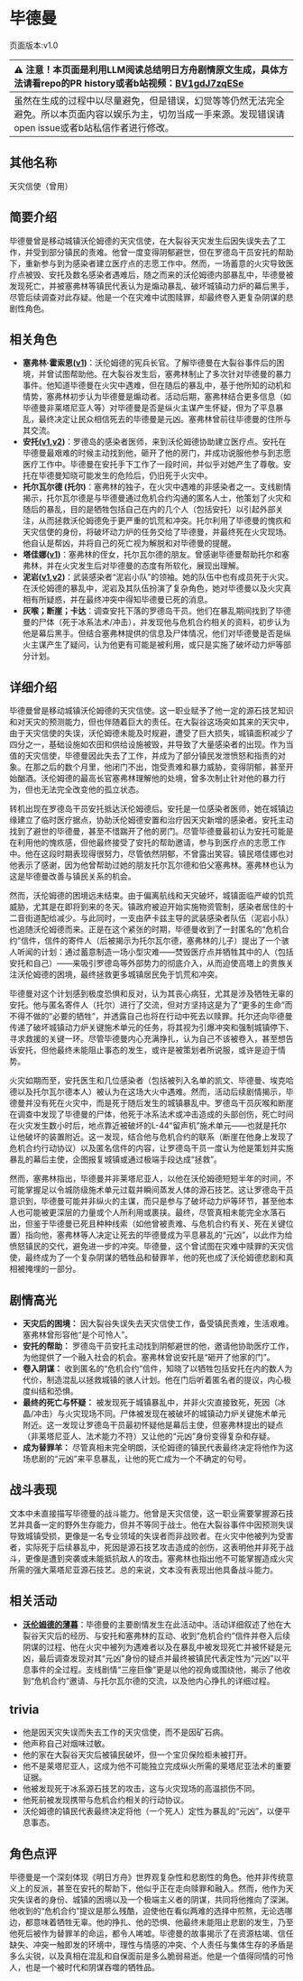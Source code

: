 # 毕德曼
页面版本:v1.0
 

| :warning: 注意！本页面是利用LLM阅读总结明日方舟剧情原文生成，具体方法请看repo的PR history或者b站视频：[BV1gdJ7zqESe](https://www.bilibili.com/video/BV1gdJ7zqESe/)         |
|:----------------------------|
| 虽然在生成的过程中以尽量避免，但是错误，幻觉等等仍然无法完全避免。所以本页面内容以娱乐为主，切勿当成一手来源。发现错误请open issue或者b站私信作者进行修改。|



## 其他名称
天灾信使（曾用）
## 简要介绍
毕德曼曾是移动城镇沃伦姆德的天灾信使，在大裂谷天灾发生后因失误失去了工作，并受到部分镇民的责难。他曾一度变得阴郁避世，但在罗德岛干员安托的帮助下，重新参与到为感染者建立医疗点的志愿工作中。然而，一场蓄意的火灾导致医疗点被毁、安托及数名感染者遇难后，随之而来的沃伦姆德内部暴乱中，毕德曼被发现死亡，并被塞弗林等镇民代表认为是煽动暴乱、破坏城镇动力炉的幕后黑手，尽管后续调查对此存疑。他是一个在灾难中试图赎罪，却最终卷入更复杂阴谋的悲剧性角色。
## 相关角色
-   **塞弗林·霍索恩([v1](extended_char_431263.md))**：沃伦姆德的宪兵长官。了解毕德曼在大裂谷事件后的困境，并曾试图帮助他。在大裂谷发生后，塞弗林制止了多次针对毕德曼的暴力事件。他知道毕德曼在火灾中遇难，但在随后的暴乱中，基于他所知的动机和情势，塞弗林初步认为毕德曼是煽动者。活动后期，塞弗林结合更多信息（如毕德曼非莱塔尼亚人等）对毕德曼是否是纵火主谋产生怀疑，但为了平息暴乱，最终决定让民众相信死去的毕德曼是元凶。塞弗林曾前往毕德曼的住所与其交流。
-   **安托([v1](extended_char_an_tuo.md),[v2](../char_v3/extended_char_an_tuo.md))**：罗德岛的感染者医师，来到沃伦姆德协助建立医疗点。安托在毕德曼最艰难的时候主动找到他，砸开了他的房门，并成功说服他参与到志愿医疗工作中。毕德曼在安托手下工作了一段时间，并似乎对她产生了尊敬。安托在毕德曼知晓可能发生的危险后，仍旧死于火灾中。
-   **托尔瓦尔德 (托尔)**：塞弗林的独子，在火灾中遇难的非感染者之一。支线剧情揭示，托尔瓦尔德是与毕德曼通过危机合约沟通的匿名人士，他策划了火灾和随后的暴乱，目的是牺牲包括自己在内的几个人（包括安托）以引起外部关注，从而拯救沃伦姆德免于更严重的饥荒和冲突。托尔利用了毕德曼的愧疚和天灾信使的身份，将破坏动力炉的任务交给了毕德曼，并最终死在火灾现场。他自认是帮凶，并将自己的死亡视为解脱和对毕德曼的提醒。
-   **塔佳娜([v1](extended_char_ta_jia_na.md))**：塞弗林的侄女，托尔瓦尔德的朋友。曾感谢毕德曼帮助托尔和塞弗林，并在火灾发生后对毕德曼的态度有所软化，展现出理解。
-   **泥岩([v1](char_311_mudrok.md),[v2](../char_v3/char_311_mudrok.md))**：武装感染者“泥岩小队”的领袖。她的队伍中也有成员死于火灾。在沃伦姆德的暴乱中，泥岩及其队伍扮演了复杂角色，她对毕德曼以及火灾真相有所疑惑，并在最终冲突中得知毕德曼已死的消息。
-   **灰喉；断崖；卡达**：调查安托下落的罗德岛干员。他们在暴乱期间找到了毕德曼的尸体（死于冰系法术/冲击），并发现他与危机合约相关的资料，初步认为他是幕后黑手。但结合塞弗林提供的信息及尸体情况，他们对毕德曼是否是纵火主谋产生了疑问，认为他更有可能是被利用，或只是实施了破坏动力炉等部分计划。
## 详细介绍
毕德曼曾是移动城镇沃伦姆德的天灾信使。这一职业赋予了他一定的源石技艺知识和对天灾的预测能力，但也伴随着巨大的责任。在大裂谷这场突如其来的天灾中，由于天灾信使的失误，沃伦姆德未能及时规避，遭受了巨大损失，城镇面积减少了四分之一，基础设施如农田和供给设施被毁，并导致了大量感染者的出现。作为当值的天灾信使，毕德曼因此失去了工作，并成为了部分镇民发泄愤怒和指责的对象。在那之后的数个月里，他闭门不出，饱受责难和暴力威胁，变得阴郁，甚至开始酗酒。沃伦姆德的最高长官塞弗林理解他的处境，曾多次制止针对他的暴力行为，但也无法完全改变他的孤立状态。

转机出现在罗德岛干员安托抵达沃伦姆德后。安托是一位感染者医师，她在城镇边缘建立了临时医疗据点，协助沃伦姆德安置和治疗因天灾新增的感染者。安托主动找到了避世的毕德曼，甚至不惜踹开了他的房门。尽管毕德曼最初认为安托可能是在利用他的愧疚感，但他最终接受了安托的帮助邀请，参与到医疗点的志愿工作中。他在这段时期表现得很努力，尽管依然阴郁，不曾露出笑容。镇民塔佳娜也对他表示了感谢，因为他曾帮助过她的朋友托尔瓦尔德和伯父塞弗林。塞弗林也认为这是毕德曼改善与镇民关系的机会。

然而，沃伦姆德的困境远未结束。由于偏离航线和天灾破坏，城镇面临严峻的饥荒威胁，尤其是在即将到来的冬天。镇政府被迫开始实施物资管制，感染者居住的十二音街道配给减少。与此同时，一支由萨卡兹主导的武装感染者队伍（泥岩小队）也追随沃伦姆德而来。正是在这个紧张的时期，毕德曼收到了一封匿名的“危机合约”信件，信件的寄件人（后被揭示为托尔瓦尔德，塞弗林的儿子）提出了一个骇人听闻的计划：通过蓄意制造一场小型灾难——焚毁医疗点并牺牲其中的人（包括安托和自己）——来吸引罗德岛等外部势力的彻底介入，从而迫使高塔上的贵族关注沃伦姆德的困境，最终拯救更多城镇居民免于饥荒和冲突。

毕德曼对这个计划感到极度恐惧和反对，认为其丧心病狂，尤其是涉及牺牲无辜的安托。他与匿名寄件人（托尔）进行了交流，但对方坚持这是为了“更多的生命”而不得不做的“必要的牺牲”，并透露自己也将在行动中死去以赎罪。托尔还向毕德曼传递了破坏城镇动力炉关键施术单元的任务，将其视为引爆冲突和强制城镇停下、寻求救援的关键一环。尽管毕德曼内心充满挣扎，认为自己不该被卷入，甚至想告诉安托，但他最终未能阻止事态的发生，或许是被策划者所说服，或许是迫于情势。

火灾如期而至，安托医生和几位感染者（包括被列入名单的凯文、毕德曼、埃克哈德以及托尔瓦尔德本人）被认为在这场大火中遇难。然而，活动后续剧情揭示，毕德曼并没有死在火灾中，而是死于随后发生的城镇暴乱中。罗德岛干员灰喉和断崖在调查中发现了毕德曼的尸体，他死于冰系法术或冲击造成的头部创伤，死亡时间在火灾发生数小时后，地点靠近被破坏的L-44“留声机”施术单元——也就是托尔让他破坏的装置附近。这一发现，结合他与危机合约的联系（断崖在他身上发现了危机合约行动协议）以及匿名信件的内容，让罗德岛干员一度认为他是策划并实施暴乱的幕后主使，企图报复城镇或通过极端手段达成“拯救”。

然而，塞弗林指出，毕德曼并非莱塔尼亚人，以他在沃伦姆德短短半年的时间，不可能掌握足以令城防级施术单元过载并瞬间蒸发人体的源石技艺。这让罗德岛干员意识到，毕德曼可能并非纵火的主谋，而只是参与了破坏动力炉等环节，甚至他本人也可能被更深层的力量或个人所利用或裹挟。最终，尽管真相未能完全水落石出，但鉴于毕德曼已死且种种线索（如他曾被责难、与危机合约有关、死在关键位置）指向他，塞弗林等人决定让死去的毕德曼成为平息暴乱的“元凶”，以此作为给愤怒镇民的交代，避免进一步的冲突。毕德曼，这个曾试图在灾难中赎罪的天灾信使，最终成为了一个复杂阴谋的牺牲品和替罪羊，他的死也成了沃伦姆德悲剧和真相被掩埋的一部分。
## 剧情高光
-   **天灾后的困境：** 因大裂谷失误失去天灾信使工作，备受镇民责难，生活艰难。塞弗林曾形容他“是个可怜人”。
-   **安托的帮助：** 罗德岛干员安托主动找到阴郁避世的他，邀请他协助医疗工作，为他提供了一个融入社会的机会。塞弗林曾说安托是“砸开了他家的门”。
-   **卷入阴谋：** 收到匿名的“危机合约”信件，知晓了以牺牲包括安托在内的数人为代价，制造混乱以拯救城镇的骇人计划。他在门后听着匿名者的提议，内心极度纠结和恐惧。
-   **最终的死亡与怀疑：** 被发现死于城镇暴乱中，并非火灾直接致死，死因（冰晶/冲击）与火灾现场不同。尸体被发现在被破坏的城镇动力炉关键施术单元附近。这一发现让罗德岛干员最初怀疑他是幕后主使，但塞弗林提出的疑点（非莱塔尼亚人、法术能力不符）又让他的“元凶”身份变得复杂和存疑。
-   **成为替罪羊：** 尽管真相未完全明朗，沃伦姆德的镇民代表最终决定将他作为这场悲剧的“元凶”来平息暴乱，让他的死亡成为一个不确定的句号。
## 战斗表现
文本中未直接描写毕德曼的战斗能力。他曾是天灾信使，这一职业需要掌握源石技艺并具备一定的野外生存能力，但并不等同于战士。他在大裂谷事件中因预测失误导致城镇受损，更像是一名专业领域的失误者而非战败者。在火灾中他被列为受害者，实际死于后续暴乱中，死因是源石技艺攻击造成的创伤，这表明他并非死于战斗，更像是遭到突袭或未能抵抗敌人的攻击。塞弗林也指出他不可能掌握造成火灾所需的强大莱塔尼亚源石技艺。总的来说，文本没有表现出他具备战斗能力。
## 相关活动
-   **[沃伦姆德的薄暮](../stories/act11d0.md)**：毕德曼的主要剧情发生在此活动中。活动详细叙述了他在大裂谷天灾后的经历、与安托和塞弗林的互动、收到“危机合约”信件并卷入后续阴谋的过程、他在火灾中被列为遇难者以及在暴乱中被发现死亡并被怀疑是元凶，最后调查发现对其“元凶”身份的疑点并最终被镇民代表定性为“元凶”以平息事件的全过程。支线剧情“三座巨像”更是以他的视角或围绕他，揭示了他收到“危机合约”邀请、与托尔瓦尔德的交流，以及他内心挣扎的详细过程。
## trivia
*   他是因天灾失误而失去工作的天灾信使，而不是因矿石病。
*   他声称自己对烟味过敏。
*   他的家在大裂谷天灾后被镇民破坏，但一个宝贝保险柜未被打开。
*   他不是莱塔尼亚人，这成为他不可能独立完成纵火所需的莱塔尼亚法术的重要证据。
*   他被发现死于冰系源石技艺的攻击，这与火灾现场的高温损伤不同。
*   他死前被发现携带与危机合约相关的行动协议。
*   沃伦姆德的镇民代表最终决定将他（一个死人）定性为暴乱的“元凶”，以便平息事态。
## 角色点评
毕德曼是一个深刻体现《明日方舟》世界观复杂性和悲剧性的角色。他并非传统意义上的反派，甚至在安托的帮助下，他似乎正在走向赎罪和融入。然而，他作为天灾失误者的身份、城镇的困境以及一个极端主义者的阴谋，共同将他推向了深渊。他收到的“危机合约”提议是那么残酷，迫使他在看似两难的选择中煎熬，无论选哪边，都意味着牺牲无辜。他的挣扎、他的恐惧、他最终未能阻止悲剧的发生，乃至他死后被作为替罪羊的命运，都令人唏嘘。毕德曼的故事揭示了在资源枯竭、信任缺失、冲突一触即发的环境中，理性与情感的冲突、个人责任与集体生存的矛盾是多么尖锐，以及真相在混乱和自保面前是多么脆弱易逝。他是一个值得同情的可怜人，也是一个被时代和阴谋吞噬的牺牲品。
